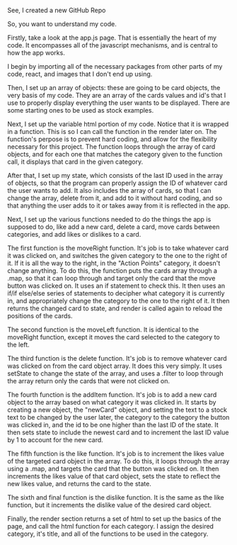 See, I created a new GitHub Repo


So, you want to understand my code.

Firstly, take a look at the app.js page. That is essentially the heart of my code.
It encompasses all of the javascript mechanisms, and is central to how the app works. 


I begin by importing all of the necessary packages from other parts of my code, react, and images that
I don't end up using. 

Then, I set up an array of objects: these are going to be card objects, the very basis of my code. 
They are an array of the cards values and id's that I use to properly display everything the user
wants to be displayed. There are some starting ones to be used as stock examples. 

Next, I set up the variable html portion of my code. Notice that it is wrapped in a function. This is so I can
call the function in the render later on. The function's perpose is to prevent hard coding, and allow for
the flexibility necessary for this project. The function loops through the array of card objects, and 
for each one that matches the category given to the function call, it displays that card in the given category.

After that, I set up my state, which consists of the last ID used in the array of objects, so that the program
can properly assign the ID of whatever card the user wants to add. It also includes the array of cards, so that I can 
change the array, delete from it, and add to it without hard coding, and so that anything the user adds to it or 
takes away from it is reflected in the app.

Next, I set up the various functions needed to do the things the app is supposed to do, like add a new card, delete 
a card, move cards between categories, and add likes or dislikes to a card. 

The first function is the moveRight function. It's job is to take whatever card it was clicked on, and switches the 
given category to the one to the right of it. If it is all the way to the right, in the "Action Points" category, it
doesn't change anything. To do this, the function puts the cards array through a .map, so that it can loop through and 
target only the card that the move button was clicked on. It uses an if statement to check this. It then uses an 
if/if else/else series of statements to decipher what category it is currently in, and appropriately change the category
to the one to the right of it. It then returns the changed card to state, and render is called again to reload the positions 
of the cards. 

The second function is the moveLeft function. It is identical to the moveRight function, except it moves the card selected
to the category to the left. 

The third function is the delete function. It's job is to remove whatever card was clicked on from the card object array. 
It does this very simply. It uses setState to change the state of the array, and uses a .filter to loop through the array
return only the cards that were not clicked on. 

The fourth function is the addItem function. It's job is to add a new card object to the array based on what category it 
was clicked in. It starts by creating a new object, the "newCard" object, and setting the text to a stock text to be changed
by the user later, the category to the category the button was clicked in, and the id to be one higher than the last ID of the
state. It then sets state to include the newest card and to increment the last ID value by 1 to account for the new card.

The fifth function is the like function. It's job is to increment the likes value of the targeted card object in the array. 
To do this, it loops through the array using a .map, and targets the card that the button was clicked on. It then increments
the likes value of that card object, sets the state to reflect the new likes value, and returns the card to the state. 

The sixth and final function is the dislike function. It is the same as the like function, but it increments the dislike value
of the desired card object. 

Finally, the render section returns a set of html to set up the basics of the page, and call the html function for each category. I assign the desired category, it's title, and all of the functions to be used in the category. 